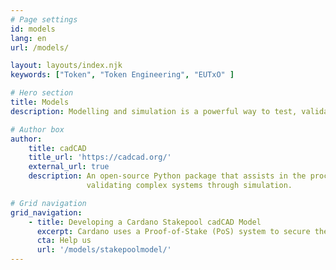 ```yaml
---
# Page settings
id: models
lang: en
url: /models/

layout: layouts/index.njk
keywords: ["Token", "Token Engineering", "EUTxO" ]

# Hero section
title: Models
description: Modelling and simulation is a powerful way to test, validate & optimise our designs. If we are to build a network of distributed, connected micro-economies, we need to become proficient in this skill.

# Author box
author:
    title: cadCAD
    title_url: 'https://cadcad.org/'
    external_url: true
    description: An open-source Python package that assists in the processes of designing, testing and 
                 validating complex systems through simulation. 

# Grid navigation
grid_navigation:
    - title: Developing a Cardano Stakepool cadCAD Model
      excerpt: Cardano uses a Proof-of-Stake (PoS) system to secure the settlement layer of the network. To optimise and understand the dynamics of running a Cardano stakepool, we are designing a cadCAD model of Cardano's Stake-pool incentives.
      cta: Help us
      url: '/models/stakepoolmodel/'                        
---
```

